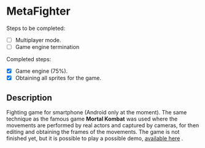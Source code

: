 # MetaFighter
Steps to be completed:
- [ ] Multiplayer mode.
- [ ] Game engine termination

Completed steps:
- [x] Game engine (75%).
- [x] Obtaining all sprites for the game.

## Description
Fighting game for smartphone (Android only at the moment). The same technique as the famous game **Mortal Kombat** was used
where the movements are performed by real actors and captured by cameras, for then editing and obtaining the frames of the movements.
The game is not finished yet, but it is possible to play a possible demo, [available here](https://play.google.com/store/apps/details?id=com.br.phdev.metafighter&hl=pt_BR)
.
